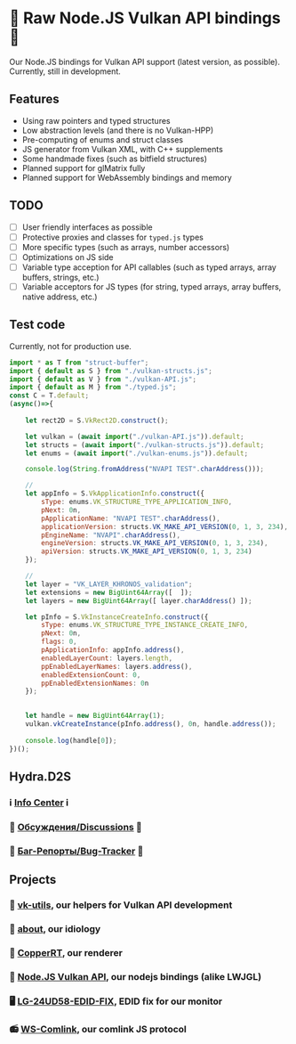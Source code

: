 # 🍵 Raw Node.JS Vulkan API bindings 🍵

Our Node.JS bindings for Vulkan API support (latest version, as possible). Currently, still in development. 

## Features

- Using raw pointers and typed structures
- Low abstraction levels (and there is no Vulkan-HPP)
- Pre-computing of enums and struct classes
- JS generator from Vulkan XML, with C++ supplements
- Some handmade fixes (such as bitfield structures)
- Planned support for glMatrix fully
- Planned support for WebAssembly bindings and memory

## TODO

- [ ] User friendly interfaces as possible
- [ ] Protective proxies and classes for `typed.js` types
- [ ] More specific types (such as arrays, number accessors)
- [ ] Optimizations on JS side
- [ ] Variable type acception for API callables (such as typed arrays, array buffers, strings, etc.)
- [ ] Variable acceptors for JS types (for string, typed arrays, array buffers, native address, etc.)

## Test code

Currently, not for production use. 

```js
import * as T from "struct-buffer";
import { default as S } from "./vulkan-structs.js";
import { default as V } from "./vulkan-API.js";
import { default as M } from "./typed.js";
const C = T.default;
(async()=>{
    
    let rect2D = S.VkRect2D.construct();

    let vulkan = (await import("./vulkan-API.js")).default;
    let structs = (await import("./vulkan-structs.js")).default;
    let enums = (await import("./vulkan-enums.js")).default;

    console.log(String.fromAddress("NVAPI TEST".charAddress()));

    //
    let appInfo = S.VkApplicationInfo.construct({
        sType: enums.VK_STRUCTURE_TYPE_APPLICATION_INFO,
        pNext: 0n,
        pApplicationName: "NVAPI TEST".charAddress(),
        applicationVersion: structs.VK_MAKE_API_VERSION(0, 1, 3, 234),
        pEngineName: "NVAPI".charAddress(),
        engineVersion: structs.VK_MAKE_API_VERSION(0, 1, 3, 234),
        apiVersion: structs.VK_MAKE_API_VERSION(0, 1, 3, 234)
    });

    //
    let layer = "VK_LAYER_KHRONOS_validation";
    let extensions = new BigUint64Array([  ]);
    let layers = new BigUint64Array([ layer.charAddress() ]);

    let pInfo = S.VkInstanceCreateInfo.construct({
        sType: enums.VK_STRUCTURE_TYPE_INSTANCE_CREATE_INFO,
        pNext: 0n,
        flags: 0,
        pApplicationInfo: appInfo.address(),
        enabledLayerCount: layers.length,
        ppEnabledLayerNames: layers.address(),
        enabledExtensionCount: 0,
        ppEnabledExtensionNames: 0n
    });
    

    let handle = new BigUint64Array(1);
    vulkan.vkCreateInstance(pInfo.address(), 0n, handle.address());
    
    console.log(handle[0]);
})();
```

## Hydra.D2S

### ℹ️ [Info Center](https://github.com/hydra2s-info) ℹ️ 
### 💬 [Обсуждения/Discussions](https://github.com/hydra2s-info/about/discussions) 💬
### 🐞 [Баг-Репорты/Bug-Tracker](https://github.com/hydra2s-info/about/issues) 🐞

## Projects

### 📀 [vk-utils](https://github.com/hydra2s/vk-utils), our helpers for Vulkan API development 
### 🥀 [about](https://github.com/hydra2s-info/about), our idiology
### 🌋 [CopperRT](https://github.com/hydra2s/CopperRT), our renderer
### 🍵 [Node.JS Vulkan API](https://github.com/hydra2s/node-vulkan-api), our nodejs bindings (alike LWJGL)
### 🖥️ [LG-24UD58-EDID-FIX](https://github.com/hydra2s/LG-24UD58-EDID-FIX), EDID fix for our monitor
### 📻 [WS-Comlink](https://github.com/hydra2s/ws-comlink), our comlink JS protocol
